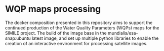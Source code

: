 WQP maps processing
===================

The docker composition presented in this repository aims to support the continued production of the Water Quality Parameters (WQPs) maps for the SIMILE project. The build of the image base in the mundialis/esa-snap:ubuntu latest image, and set up multiple python libraries to enable the creation of an interactive environment for processing satellite images.

